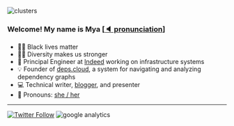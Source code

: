 ![clusters](https://github.com/mjpitz/mjpitz/raw/main/pis.jpeg)

### Welcome! My name is Mya [[🔈 pronunciation]]

* ✊🏿 Black lives matter
* 🏳️‍🌈 Diversity makes us stronger
* 🏢 Principal Engineer at [Indeed] working on infrastructure systems
* 💡 Founder of [deps.cloud], a system for navigating and analyzing dependency graphs
* 💻 Technical writer, [blogger](https://mjpitz.com), and presenter
* 📛 Pronouns: [she / her]

---

[![Twitter Follow](https://img.shields.io/twitter/follow/myajpitz?label=%40myajpitz&style=social)](https://twitter.com/myajpitz)
![google analytics](https://www.google-analytics.com/collect?v=1&tid=UA-172921913-1&cid=555&t=pageview&ec=repo&ea=open&dp=%2F&dt=%2F)

[🔈 pronunciation]: https://www.google.com/search?q=pronunciation+maya

[Indeed]: https://github.com/indeedeng
[deps.cloud]: https://github.com/depscloud
[she / her]: https://pronoun.is/she

[emojis]: https://emojipedia.org/
